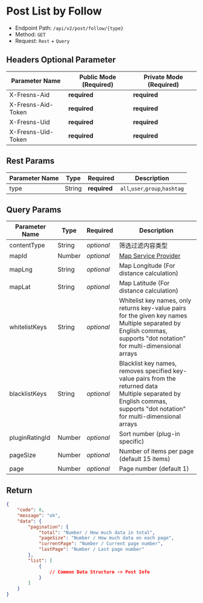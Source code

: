 # Post List by Follow

- Endpoint Path: `/api/v2/post/follow/{type}`
- Method: `GET`
- Request: `Rest` + `Query`

## Headers Optional Parameter

| Parameter Name | Public Mode (Required) | Private Mode (Required) |
| --- | --- | --- |
| X-Fresns-Aid | **required** | **required** |
| X-Fresns-Aid-Token | **required** | **required** |
| X-Fresns-Uid | **required** | **required** |
| X-Fresns-Uid-Token | **required** | **required** |

## Rest Params

| Parameter Name | Type | Required | Description |
| --- | --- | --- | --- |
| type | String | **required** | `all`,`user`,`group`,`hashtag` |

## Query Params

| Parameter Name | Type | Required | Description |
| --- | --- | --- | --- |
| contentType | String | *optional* | 筛选过滤内容类型 |
| mapId | Number | *optional* | [Map Service Provider](../../database/dictionary/maps.md) |
| mapLng | String | *optional* | Map Longitude (For distance calculation) |
| mapLat | String | *optional* | Map Latitude (For distance calculation) |
| whitelistKeys | String | *optional* | Whitelist key names, only returns key-value pairs for the given key names<br>Multiple separated by English commas, supports "dot notation" for multi-dimensional arrays |
| blacklistKeys | String | *optional* | Blacklist key names, removes specified key-value pairs from the returned data<br>Multiple separated by English commas, supports "dot notation" for multi-dimensional arrays |
| pluginRatingId | Number | *optional* | Sort number (plug-in specific) |
| pageSize | Number | *optional* | Number of items per page (default 15 items) |
| page | Number | *optional* | Page number (default 1) |

## Return

```json
{
    "code": 0,
    "message": "ok",
    "data": {
        "pagination": {
            "total": "Number / How much data in total",
            "pageSize": "Number / How much data on each page",
            "currentPage": "Number / Current page number",
            "lastPage": "Number / Last page number"
        },
        "list": [
            {
                // Common Data Structure -> Post Info
            }
        ]
    }
}
```
